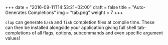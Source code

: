 +++
date = "2016-09-11T14:53:21+02:00"
draft = false
title = "Auto-Generates Completions"
img = "tab.png"
weight = 7
+++

`clap` can generate `bash` and `fish` completion files at compile time. These can then be installed alongside your application giving full shell tab-completions of all flags, options, subcommands and even specific argument values!
